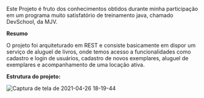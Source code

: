 Este Projeto é fruto dos conhecimentos obtidos durante minha participação em um programa muito satisfatório de treinamento java, chamado DevSchool, da MJV.

**Resumo**

O projeto foi arquiteturado em REST e consiste basicamente em dispor um serviço de aluguel de livros, onde temos acesso a funcionalidades como cadastro e login de usuários, cadastro de novos exemplares, aluguel de exemplares e acompanhamento de uma locação ativa.

**Estrutura do projeto:**

![Captura de tela de 2021-04-26 18-19-44](https://user-images.githubusercontent.com/72112722/116301067-03671980-a776-11eb-9906-2d88e4979310.png)

 
